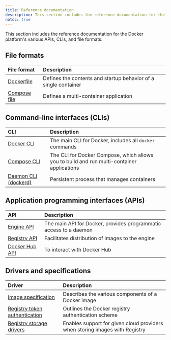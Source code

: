 ```yaml
---
title: Reference documentation
description: This section includes the reference documentation for the Docker platform’s various APIs, CLIs, and file formats.
notoc: true
---
```


This section includes the reference documentation for the Docker platform's
various APIs, CLIs, and file formats.

## File formats

| File format                                                         | Description                                                     |
|:--------------------------------------------------------------------|:----------------------------------------------------------------|
| [Dockerfile](/engine/reference/builder/)                            | Defines the contents and startup behavior of a single container |
| [Compose file](/compose/compose-file/)                              | Defines a multi-container application                           |


## Command-line interfaces (CLIs)

| CLI                                                            | Description                                                                                |
|:---------------------------------------------------------------|:-------------------------------------------------------------------------------------------|
| [Docker CLI](/engine/reference/commandline/cli/)               | The main CLI for Docker, includes all `docker` commands                                    |
| [Compose CLI](/compose/reference/)                             | The CLI for Docker Compose, which allows you to build and run multi-container applications |
| [Daemon CLI (dockerd)](/engine/reference/commandline/dockerd/) | Persistent process that manages containers                                                 |


## Application programming interfaces (APIs)

| API                                                   | Description                                                                            |
|:------------------------------------------------------|:---------------------------------------------------------------------------------------|
| [Engine API](/engine/api/)                            | The main API for Docker, provides programmatic access to a daemon                      |
| [Registry API](/registry/spec/api/)                   | Facilitates distribution of images to the engine                                       |
| [Docker Hub API](/docker-hub/api/latest/)             | To interact with Docker Hub                                                            | 

## Drivers and specifications

| Driver                                                 | Description                                                                        |
|:-------------------------------------------------------|:-----------------------------------------------------------------------------------|
| [Image specification](/registry/spec/manifest-v2-2/)   | Describes the various components of a Docker image                                 |
| [Registry token authentication](/registry/spec/auth/)  | Outlines the Docker registry authentication scheme                                 |
| [Registry storage drivers](/registry/storage-drivers/) | Enables support for given cloud providers when storing images with Registry        |
